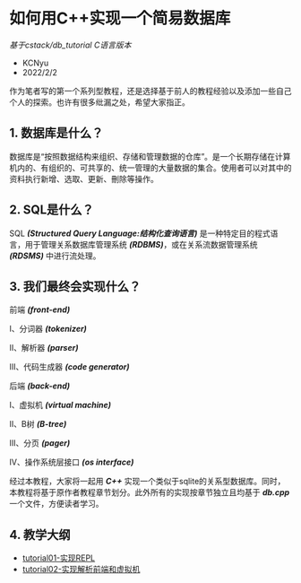 # 如何用C++实现一个简易数据库
*基于cstack/db_tutorial C语言版本*
* KCNyu
* 2022/2/2

作为笔者写的第一个系列型教程，还是选择基于前人的教程经验以及添加一些自己个人的探索。也许有很多纰漏之处，希望大家指正。

## 1. 数据库是什么？
数据库是“按照数据结构来组织、存储和管理数据的仓库”。是一个长期存储在计算机内的、有组织的、可共享的、统一管理的大量数据的集合。使用者可以对其中的资料执行新增、选取、更新、刪除等操作。

## 2. SQL是什么？
SQL ***(Structured Query Language:结构化查询语言)*** 是一种特定目的程式语言，用于管理关系数据库管理系统 ***(RDBMS)***，或在关系流数据管理系统 ***(RDSMS)*** 中进行流处理。

## 3. 我们最终会实现什么？
前端 ***(front-end)***

I、分词器 ***(tokenizer)***

II、解析器 ***(parser)***

III、代码生成器 ***(code generator)***

后端 ***(back-end)***

I、虚拟机 ***(virtual machine)***

II、B树 ***(B-tree)***

III、分页 ***(pager)***

IV、操作系统层接口 ***(os interface)***

经过本教程，大家将一起用 ***C++*** 实现一个类似于sqlite的关系型数据库。同时，本教程将基于原作者教程章节划分。此外所有的实现按章节独立且均基于 ***db.cpp*** 一个文件，方便读者学习。

## 4. 教学大纲
* [tutorial01-实现REPL](./tutorial01/README.md)
* [tutorial02-实现解析前端和虚拟机](./tutorial02/README.md)
